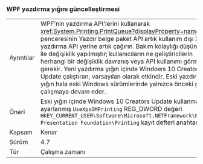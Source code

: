 ### <a name="wpf-printing-stack-update"></a>WPF yazdırma yığını güncelleştirmesi

|   |   |
|---|---|
|Ayrıntılar|WPF'nin yazdırma API'lerini kullanarak <xref:System.Printing.PrintQueue?displayProperty=name> penceresinin Yazdır belge paket API artık kullanım dışı XPS yazdırma API yerine artık çağırın. Bakım kolaylığı düşünülerek ile değişiklik yapılmıştır; kullanıcıların ne geliştiricilerin herhangi bir değişiklik davranış veya API kullanımı görmeniz gerekir. Yeni yazdırma yığın içinde Windows 10 Creators Update çalıştıran, varsayılan olarak etkindir. Eski yazdırma yığın hala eski Windows sürümlerinde yalnızca önceki gibi çalışmaya devam eder.|
|Öneri|Eski yığın içinde Windows 10 Creators Update kullanmak için ayarlanmış <code>UseXpsOMPrinting</code> REG_DWORD değeri <code>HKEY_CURRENT_USER\Software\Microsoft\.NETFramework\Windows Presentation Foundation\Printing</code> kayıt defteri anahtarına <code>1</code>.|
|Kapsam|Kenar|
|Sürüm|4.7|
|Tür|Çalışma zamanı|

